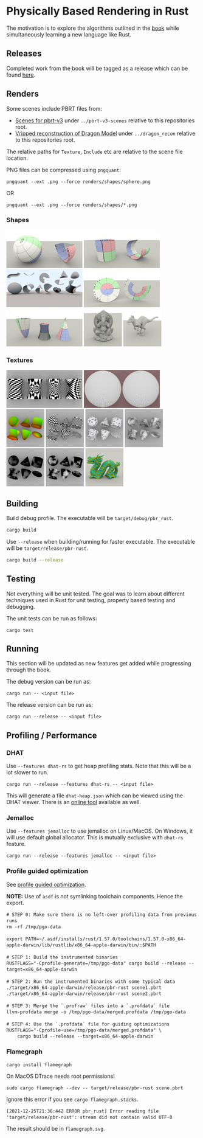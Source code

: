 # Physically Based Rendering in Rust

The motivation is to explore the algorithms outlined in the
[book](http://www.pbr-book.org/) while simultaneously learning a new language
like Rust.

## Releases

Completed work from the book will be tagged as a release which can be found
[here](https://github.com/hackmad/pbr_rust/releases).

## Renders

Some scenes include PBRT files from:
- [Scenes for pbrt-v3](https://www.pbrt.org/scenes-v3) under `../pbrt-v3-scenes` 
  relative to this repositories root. 
- [Vripped reconstruction of Dragon Model](http://graphics.stanford.edu/data/3Dscanrep/) 
  under `../dragon_recon` relative to this repositories root. 

The relative paths for `Texture`, `Include` etc are relative to the scene file location.

PNG files can be compressed using `pngquant`:

```
pngquant --ext .png --force renders/shapes/sphere.png
```

OR

```
pngquant --ext .png --force renders/shapes/*.png 
```

### Shapes

<a href="renders/shapes/sphere.png"><img src="renders/shapes/sphere.png" style="height: 100px"/></a>
<a href="renders/shapes/cylinder.png"><img src="renders/shapes/cylinder.png" style="height: 100px;"/></a>
<a href="renders/shapes/all-shapes.png"><img src="renders/shapes/all-shapes.png" style="height: 100px;"/></a>
<a href="renders/shapes/disk.png"><img src="renders/shapes/disk.png" style="height: 100px;"/></a>
<a href="renders/shapes/other-quadrics.png"><img src="renders/shapes/other-quadrics.png" style="height: 100px;"/></a>
<a href="renders/shapes/plymesh.png"><img src="renders/shapes/plymesh.png" style="height: 100px;"/></a>
<a href="renders/shapes/loopsubdiv.png"><img src="renders/shapes/loopsubdiv.png" style="height: 100px;"/></a>

### Textures

<a href="renders/textures/2d-mappings.png"><img src="renders/textures/2d-mappings.png" style="height: 100px"/></a>
<a href="renders/textures/trilinear-filtering.png"><img src="renders/textures/trilinear-filtering.png" style="height: 100px"/></a><a 
   href="renders/textures/ewa-filtering.png"><img src="renders/textures/ewa-filtering.png" style="height: 100px"/></a>
<a href="renders/textures/uv.png"><img src="renders/textures/uv.png" style="height: 100px"/></a>
<a href="renders/textures/2d-checkerboard.png"><img src="renders/textures/2d-checkerboard.png" style="height: 100px"/></a>
<a href="renders/textures/dots.png"><img src="renders/textures/dots.png" style="height: 100px"/></a>
<a href="renders/textures/wrinkled.png"><img src="renders/textures/wrinkled.png" style="height: 100px"/></a>
<a href="renders/textures/windy.png"><img src="renders/textures/windy.png" style="height: 100px"/></a>
<a href="renders/textures/fbm.png"><img src="renders/textures/fbm.png" style="height: 100px"/></a>
<a href="renders/textures/3d-checkerboard.png"><img src="renders/textures/3d-checkerboard.png" style="height: 100px"/></a>

## Building

Build debug profile. The executable will be `target/debug/pbr_rust`.

```bash
cargo build
```

Use `--release` when building/running for faster executable. The executable
will be `target/release/pbr-rust`.

```bash
cargo build --release
```

## Testing

Not everything will be unit tested. The goal was to learn about different
techniques used in Rust for unit testing, property based testing and debugging.

The unit tests can be run as follows:

```
cargo test
```

## Running

This section will be updated as new features get added while progressing
through the book.

The debug version can be run as:

```
cargo run -- <input file>
```

The release version can be run as:

```
cargo run --release -- <input file>
```

## Profiling / Performance

### DHAT

Use `--features dhat-rs` to get heap profiling stats. Note that this will be a
lot slower to run.

```
cargo run --release --features dhat-rs -- <input file>
```

This will generate a file `dhat-heap.json` which can be viewed using the DHAT
viewer. There is an [online tool](https://nnethercote.github.io/dh_view/dh_view.html) 
available as well.

### Jemalloc

Use `--features jemalloc` to use jemalloc on Linux/MacOS. On Windows, it will 
use default global allocator. This is mutually exclusive with `dhat-rs` feature.

```
cargo run --release --features jemalloc -- <input file>
```

### Profile guided optimization

See [profile guided optimization](https://doc.rust-lang.org/rustc/profile-guided-optimization.html#a-complete-cargo-workflow).

__NOTE:__ Use of `asdf` is not symlinking toolchain components. Hence the export.

```
# STEP 0: Make sure there is no left-over profiling data from previous runs
rm -rf /tmp/pgo-data

export PATH=~/.asdf/installs/rust/1.57.0/toolchains/1.57.0-x86_64-apple-darwin/lib/rustlib/x86_64-apple-darwin/bin/:$PATH

# STEP 1: Build the instrumented binaries
RUSTFLAGS="-Cprofile-generate=/tmp/pgo-data" cargo build --release --target=x86_64-apple-darwin

# STEP 2: Run the instrumented binaries with some typical data
./target/x86_64-apple-darwin/release/pbr-rust scene1.pbrt
./target/x86_64-apple-darwin/release/pbr-rust scene2.pbrt

# STEP 3: Merge the `.profraw` files into a `.profdata` file
llvm-profdata merge -o /tmp/pgo-data/merged.profdata /tmp/pgo-data

# STEP 4: Use the `.profdata` file for guiding optimizations
RUSTFLAGS="-Cprofile-use=/tmp/pgo-data/merged.profdata" \
    cargo build --release --target=x86_64-apple-darwin
```

### Flamegraph

```
cargo install flamegraph
```

On MacOS DTrace needs root permissions!

```
sudo cargo flamegraph --dev -- target/release/pbr-rust scene.pbrt
```

Ignore this error if you see `cargo-flamegraph.stacks`.

```
[2021-12-25T21:36:44Z ERROR pbr_rust] Error reading file 'target/release/pbr-rust': stream did not contain valid UTF-8
```

The result should be in `flamegraph.svg`.
